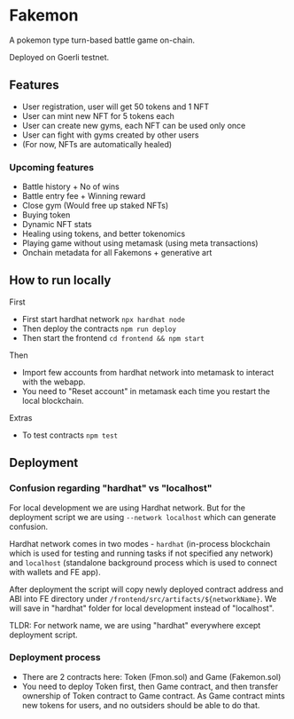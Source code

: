 # Fakemon

A pokemon type turn-based battle game on-chain.

Deployed on Goerli testnet.

## Features

- User registration, user will get 50 tokens and 1 NFT
- User can mint new NFT for 5 tokens each
- User can create new gyms, each NFT can be used only once
- User can fight with gyms created by other users
- (For now, NFTs are automatically healed)

### Upcoming features

- Battle history + No of wins
- Battle entry fee + Winning reward
- Close gym (Would free up staked NFTs)
- Buying token
- Dynamic NFT stats
- Healing using tokens, and better tokenomics
- Playing game without using metamask (using meta transactions)
- Onchain metadata for all Fakemons + generative art

## How to run locally

First

- First start hardhat network `npx hardhat node`
- Then deploy the contracts `npm run deploy`
- Then start the frontend `cd frontend && npm start`

Then

- Import few accounts from hardhat network into metamask to interact with the webapp.
- You need to "Reset account" in metamask each time you restart the local blockchain.

Extras

- To test contracts `npm test`

## Deployment

### Confusion regarding "hardhat" vs "localhost"

For local development we are using Hardhat network. But for the deployment script we are using `--network localhost` which can generate confusion.

Hardhat network comes in two modes - `hardhat` (in-process blockchain which is used for testing and running tasks if not specified any network) and `localhost` (standalone background process which is used to connect with wallets and FE app).

After deployment the script will copy newly deployed contract address and ABI into FE directory under `/frontend/src/artifacts/${networkName}`. We will save in "hardhat" folder for local development instead of "localhost".

TLDR: For network name, we are using "hardhat" everywhere except deployment script.

### Deployment process

- There are 2 contracts here: Token (Fmon.sol) and Game (Fakemon.sol)
- You need to deploy Token first, then Game contract, and then transfer ownership of Token contract to Game contract. As Game contract mints new tokens for users, and no outsiders should be able to do that.
